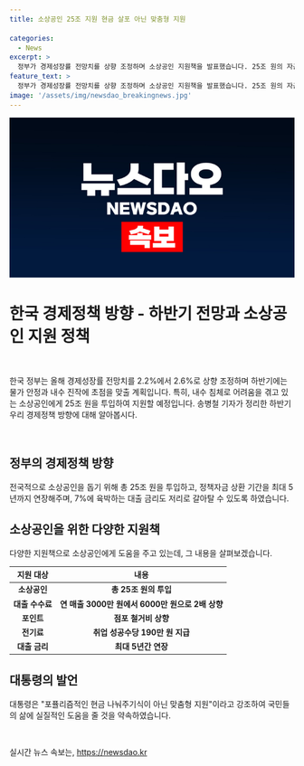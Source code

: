 ```yaml
---
title: 소상공인 25조 지원 현금 살포 아닌 맞춤형 지원

categories:
  - News
excerpt: >
  정부가 경제성장률 전망치를 상향 조정하며 소상공인 지원책을 발표했습니다. 25조 원의 자금을 투입하여 대출 조건 개선과 점포 철거비, 훈련수당, 취업 성공수당 등 다양한 지원을 제공할 예정입니다. 또한, 전기료 지원 대상자를 확대하고 배달 수수료도 지원할 예정이며, 윤석열 대통령은 맞춤형 지원을 강조했습니다. 이에 대해 이재명 민주당 전 대표는 대통령의 발언에 비판을 제기했습니다. (150자)
feature_text: >
  정부가 경제성장률 전망치를 상향 조정하며 소상공인 지원책을 발표했습니다. 25조 원의 자금을 투입하여 대출 조건 개선과 점포 철거비, 훈련수당, 취업 성공수당 등 다양한 지원을 제공할 예정입니다. 또한, 전기료 지원 대상자를 확대하고 배달 수수료도 지원할 예정이며, 윤석열 대통령은 맞춤형 지원을 강조했습니다. 이에 대해 이재명 민주당 전 대표는 대통령의 발언에 비판을 제기했습니다. (150자)
image: '/assets/img/newsdao_breakingnews.jpg'
---
```


<p><img src="/assets/img/newsdao_breakingnews.jpg" alt="cryptoinkorea 속보" /></p>

<h1>한국 경제정책 방향 - 하반기 전망과 소상공인 지원 정책</h1>

<p data-ke-size="size16">&nbsp;</p>

<p>한국 정부는 올해 경제성장률 전망치를 2.2%에서 2.6%로 상향 조정하며 하반기에는 물가 안정과 내수 진작에 초점을 맞출 계획입니다. 특히, 내수 침체로 어려움을 겪고 있는 소상공인에게 25조 원을 투입하여 지원할 예정입니다. 송병철 기자가 정리한 하반기 우리 경제정책 방향에 대해 알아봅시다.</p>

<p data-ke-size="size16">&nbsp;</p>

<h2 data-ke-size="size26">정부의 경제정책 방향</h2>

<p data-ke-size="size16"></p>

<p>전국적으로 소상공인을 돕기 위해 총 25조 원을 투입하고, 정책자금 상환 기간을 최대 5년까지 연장해주며, 7%에 육박하는 대출 금리도 저리로 갈아탈 수 있도록 하였습니다.</p>

<p data-ke-size="size16"></p>

<h2 data-ke-size="size26">소상공인을 위한 다양한 지원책</h2>

<p data-ke-size="size16"></p>

<p>다양한 지원책으로 소상공인에게 도움을 주고 있는데, 그 내용을 살펴보겠습니다.</p>

<p data-ke-size="size16"></p>

<table>
  <thead>
    <tr>
      <th>지원 대상</th>
      <th>내용</th>
    </tr>
  </thead>
  <tbody>
    <tr>
      <td style="text-align: center; height: 17px;"><b>소상공인</b></td>
      <td style="text-align: center; height: 17px;"><b>총 25조 원의 투입</b></td>
    </tr>
    <tr>
      <td style="text-align: center; height: 17px;"><b>대출 수수료</b></td>
      <td style="text-align: center; height: 17px;"><b>연 매출 3000만 원에서 6000만 원으로 2배 상향</b></td>
    </tr>
    <tr>
      <td style="text-align: center; height: 17px;"><b>포인트</b></td>
      <td style="text-align: center; height: 17px;"><b>점포 철거비 상향</b></td>
    </tr>
    <tr>
      <td style="text-align: center; height: 17px;"><b>전기료</b></td>
      <td style="text-align: center; height: 17px;"><b>취업 성공수당 190만 원 지급</b></td>
    </tr>
    <tr>
      <td style="text-align: center; height: 17px;"><b>대출 금리</b></td>
      <td style="text-align: center; height: 17px;"><b>최대 5년간 연장</b></td>
    </tr>
  </tbody>
</table>

<h2 data-ke-size="size26">대통령의 발언</h2>

<p data-ke-size="size16"></p>

<p>대통령은 "포퓰리즘적인 현금 나눠주기식이 아닌 맞춤형 지원"이라고 강조하여 국민들의 삶에 실질적인 도움을 줄 것을 약속하였습니다.</p>

<p data-ke-size="size16">&nbsp;</p>
실시간 뉴스 속보는, <a href="https://newsdao.kr" rel="dofollow">https://newsdao.kr</a>


